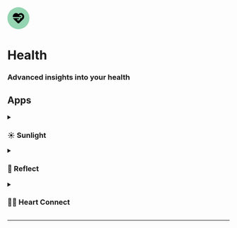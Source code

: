 <img src="./wear/src/main/ic_launcher-playstore.png" width="50" style="border-radius: 50px;"/>

# Health

### Advanced insights into your health

## Apps

<details>
<summary>

### ☀️ Sunlight

</summary>

> #### Features
>
> - ☀️ Discover how much sunlight you have per day and graph it
> - 💡 Get rewarded with <kbd>☀️ Sun Minutes</kbd> and set a goal to reach
>
> #### 🔍 How does it work?
>
> Sunlight continuously samples the device's light sensor, records it, and then, after a > minute of
> sunlight, calculates the sunlight minutes accumulated and logs it to your day.
>
> #### 🕒 How is the battery?
>
> The app saves battery by automatically stopping the sampling at night, since there's no > sun at night
> in most places.
>
> [!NOTE]
> If you require sunlight tracking at
> night, [submit your use case](https://github.com/Turtlepaw/health/issues/new).

</details>

<details>
<summary>

### 🌿 Reflect

</summary>

> #### Features
>
> - 😊 Reflect on how you feel
> - 📅 See past reflections

</details>

<details>
<summary>

### 🏃‍➡️ Heart Connect

</summary>

> #### Features
>
> - 📡 Connect external heart rate devices (such as heart rate monitors, which Fitbit doesn't support)
> - 🗺️ See a map of your walk or run

</details>

<!-- ### Health

- 🔗 Connect all your health data and see insights
  - e.g. getting sunlight yesterday improved your night's sleep -->

---
